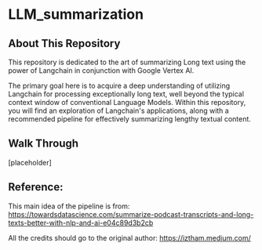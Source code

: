 # LLM_summarization

## About This Repository
This repository is dedicated to the art of summarizing Long text using the power of Langchain in conjunction with Google Vertex AI.

The primary goal here is to acquire a deep understanding of utilizing Langchain for processing exceptionally long text, well beyond the typical context window of conventional Language Models. Within this repository, you will find an exploration of Langchain's applications, along with a recommended pipeline for effectively summarizing lengthy textual content.

## Walk Through
[placeholder]

## Reference:
This main idea of the pipeline is from:
https://towardsdatascience.com/summarize-podcast-transcripts-and-long-texts-better-with-nlp-and-ai-e04c89d3b2cb

All the credits should go to the original author: https://iztham.medium.com/
